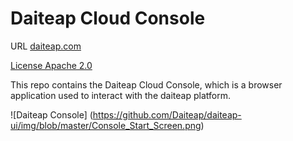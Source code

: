 # Daiteap Cloud Console

URL [daiteap.com](https://www.daiteap.com/)

[License Apache 2.0](./LICENSE)

This repo contains the Daiteap Cloud Console, which is a browser application used to interact with the daiteap platform.

![Daiteap Console] (https://github.com/Daiteap/daiteap-ui/img/blob/master/Console_Start_Screen.png)
